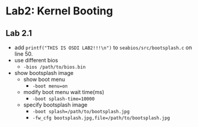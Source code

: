 # Lab2: Kernel Booting

## Lab 2.1
- add `printf("THIS IS OSDI LAB2!!!\n")` to `seabios/src/bootsplash.c` on line 50.
- use different bios
    - `-bios /path/to/bios.bin`
- show bootsplash image
    - show boot menu
        - `-boot menu=on`
    - modify boot menu wait time(ms)
        - `-boot splash-time=10000`
    - specify bootsplash image
        - `-boot splash=/path/to/bootsplash.jpg`
        - `-fw_cfg bootsplash.jpg,file=/path/to/bootsplash.jpg`
